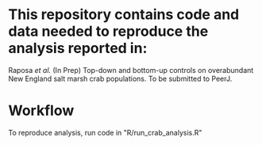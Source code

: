 # This repository contains code and data needed to reproduce the analysis reported in:

Raposa *et al.* (In Prep) Top-down and bottom-up controls on overabundant New England salt marsh crab populations. To be submitted to PeerJ.

# Workflow
To reproduce analysis, run code in "R/run_crab_analysis.R" 


